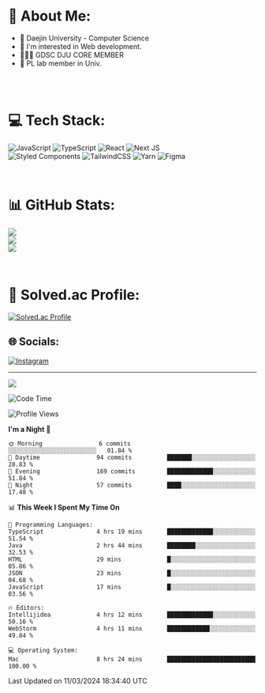 # 💫 About Me:

<ul>
 <li> 🏫 Daejin University - Computer Science </li>
 <li> 👀 I'm interested in Web development.</li>
 <li> 🧑🏻‍💻 GDSC DJU CORE MEMBER </li>
 <li> 🧪 PL lab member in Univ. </li>
</ul>


<br><br>

# 💻 Tech Stack:
![JavaScript](https://img.shields.io/badge/javascript-%23323330.svg?style=for-the-badge&logo=javascript&logoColor=%23F7DF1E) ![TypeScript](https://img.shields.io/badge/typescript-%23007ACC.svg?style=for-the-badge&logo=typescript&logoColor=white)  ![React](https://img.shields.io/badge/react-%2320232a.svg?style=for-the-badge&logo=react&logoColor=%2361DAFB) ![Next JS](https://img.shields.io/badge/Next-black?style=for-the-badge&logo=next.js&logoColor=white) <br> ![Styled Components](https://img.shields.io/badge/styled--components-DB7093?style=for-the-badge&logo=styled-components&logoColor=white) ![TailwindCSS](https://img.shields.io/badge/tailwindcss-%2338B2AC.svg?style=for-the-badge&logo=tailwind-css&logoColor=white)  ![Yarn](https://img.shields.io/badge/yarn-%232C8EBB.svg?style=for-the-badge&logo=yarn&logoColor=white) ![Figma](https://img.shields.io/badge/figma-%23F24E1E.svg?style=for-the-badge&logo=figma&logoColor=white) 

<br>

# 📊 GitHub Stats:
![](https://github-readme-stats.vercel.app/api?username=jieunsse&theme=dark&hide_border=false&include_all_commits=false&count_private=false)<br/>
![](https://github-readme-streak-stats.herokuapp.com/?user=jieunsse&theme=dark&hide_border=false)<br/>
![](https://github-readme-stats.vercel.app/api/top-langs/?username=jieunsse&theme=dark&hide_border=false&include_all_commits=false&count_private=false&layout=compact)

<br>

# 💯 Solved.ac Profile: 
[![Solved.ac Profile](http://mazassumnida.wtf/api/v2/generate_badge?boj=jieunsse)](https://solved.ac/jieunsse/)
<br>


## 🌐 Socials:
[![Instagram](https://img.shields.io/badge/Instagram-%23E4405F.svg?logo=Instagram&logoColor=white)](https://instagram.com/jieunsse) 

---

[![](https://visitcount.itsvg.in/api?id=Jayden&label=Profile%20Views&color=3&icon=7&pretty=true)](https://visitcount.itsvg.in)


<!-- Proudly created with GPRM ( https://gprm.itsvg.in ) -->


<!--START_SECTION:waka-->
![Code Time](http://img.shields.io/badge/Code%20Time-414%20hrs%206%20mins-blue)

![Profile Views](http://img.shields.io/badge/Profile%20Views-6-blue)

**I'm a Night 🦉** 

```text
🌞 Morning                6 commits           ░░░░░░░░░░░░░░░░░░░░░░░░░   01.84 % 
🌆 Daytime                94 commits          ███████░░░░░░░░░░░░░░░░░░   28.83 % 
🌃 Evening                169 commits         █████████████░░░░░░░░░░░░   51.84 % 
🌙 Night                  57 commits          ████░░░░░░░░░░░░░░░░░░░░░   17.48 % 
```


📊 **This Week I Spent My Time On** 

```text
💬 Programming Languages: 
TypeScript               4 hrs 19 mins       █████████████░░░░░░░░░░░░   51.54 % 
Java                     2 hrs 44 mins       ████████░░░░░░░░░░░░░░░░░   32.53 % 
HTML                     29 mins             █░░░░░░░░░░░░░░░░░░░░░░░░   05.86 % 
JSON                     23 mins             █░░░░░░░░░░░░░░░░░░░░░░░░   04.68 % 
JavaScript               17 mins             █░░░░░░░░░░░░░░░░░░░░░░░░   03.56 % 

🔥 Editors: 
Intellijidea             4 hrs 12 mins       █████████████░░░░░░░░░░░░   50.16 % 
WebStorm                 4 hrs 11 mins       ████████████░░░░░░░░░░░░░   49.84 % 

💻 Operating System: 
Mac                      8 hrs 24 mins       █████████████████████████   100.00 % 
```


 Last Updated on 11/03/2024 18:34:40 UTC
<!--END_SECTION:waka-->
